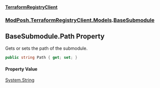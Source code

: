 #### [TerraformRegistryClient](index.md 'index')
### [ModPosh.TerraformRegistryClient.Models](ModPosh.TerraformRegistryClient.Models.md 'ModPosh.TerraformRegistryClient.Models').[BaseSubmodule](ModPosh.TerraformRegistryClient.Models.BaseSubmodule.md 'ModPosh.TerraformRegistryClient.Models.BaseSubmodule')

## BaseSubmodule.Path Property

Gets or sets the path of the submodule.

```csharp
public string Path { get; set; }
```

#### Property Value
[System.String](https://docs.microsoft.com/en-us/dotnet/api/System.String 'System.String')